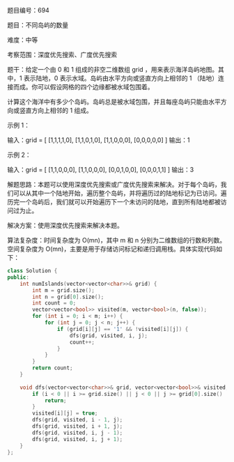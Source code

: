 题目编号：694

题目：不同岛屿的数量

难度：中等

考察范围：深度优先搜索、广度优先搜索

题干：给定一个由 0 和 1 组成的非空二维数组 grid ，用来表示海洋岛屿地图。其中，1 表示陆地，0 表示水域。岛屿由水平方向或竖直方向上相邻的 1 （陆地）连接而成。你可以假设网格的四个边缘都被水域包围着。

计算这个海洋中有多少个岛屿。岛屿总是被水域包围，并且每座岛屿只能由水平方向或竖直方向上相邻的 1 组成。

示例 1：

输入：grid = [
  [1,1,1,1,0],
  [1,1,0,1,0],
  [1,1,0,0,0],
  [0,0,0,0,0]
]
输出：1

示例 2：

输入：grid = [
  [1,1,0,0,0],
  [1,1,0,0,0],
  [0,0,1,0,0],
  [0,0,0,1,1]
]
输出：3

解题思路：本题可以使用深度优先搜索或广度优先搜索来解决。对于每个岛屿，我们可以从其中一个陆地开始，遍历整个岛屿，并将遍历过的陆地标记为已访问。遍历完一个岛屿后，我们就可以开始遍历下一个未访问的陆地，直到所有陆地都被访问过为止。

解决方案：使用深度优先搜索来解决本题。

算法复杂度：时间复杂度为 O(mn)，其中 m 和 n 分别为二维数组的行数和列数。空间复杂度为 O(mn)，主要是用于存储访问标记和递归调用栈。具体实现代码如下：

```cpp
class Solution {
public:
    int numIslands(vector<vector<char>>& grid) {
        int m = grid.size();
        int n = grid[0].size();
        int count = 0;
        vector<vector<bool>> visited(m, vector<bool>(n, false));
        for (int i = 0; i < m; i++) {
            for (int j = 0; j < n; j++) {
                if (grid[i][j] == '1' && !visited[i][j]) {
                    dfs(grid, visited, i, j);
                    count++;
                }
            }
        }
        return count;
    }
    
    void dfs(vector<vector<char>>& grid, vector<vector<bool>>& visited, int i, int j) {
        if (i < 0 || i >= grid.size() || j < 0 || j >= grid[0].size() || grid[i][j] == '0' || visited[i][j]) {
            return;
        }
        visited[i][j] = true;
        dfs(grid, visited, i - 1, j);
        dfs(grid, visited, i + 1, j);
        dfs(grid, visited, i, j - 1);
        dfs(grid, visited, i, j + 1);
    }
};
```